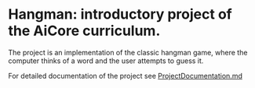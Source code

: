 # Hangman: introductory project of the AiCore curriculum.

The project is an implementation of the classic hangman game, where the computer thinks of a word and the user attempts to guess it.

For detailed documentation of the project see [ProjectDocumentation.md](https://github.com/tuttonluke/Hangman_project/blob/master/ProjectDocumentation.md)